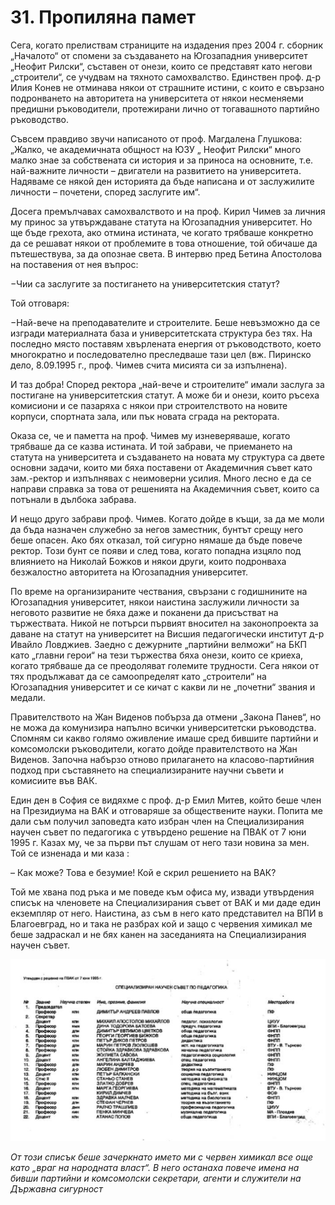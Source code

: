 # 31. Пропиляна памет

Сега, когато прелиствам страниците на издадения през 2004 г. сборник „Началото“
от спомени за създаването на Югозападния университет „Неофит Рилски“, съставен
от онези, които се представят като негови „строители“, се учудвам на тяхното
самохвалство. Единствен проф. д-р Илия Конев не отминава някои от страшните
истини, с които е свързано подронването на авторитета на университета от някои
несменяеми предишни ръководители, протежирани лично от тогавашното партийно
ръководство.

Съвсем правдиво звучи написаното от проф. Магдалена Глушкова: „Жалко, че
академичната общност на ЮЗУ „ Неофит Рилски“ много малко знае за собствената си
история и за приноса на основните, т.е. най-важните личности – двигатели на
развитието на университета. Надяваме се някой ден историята да бъде написана и
от заслужилите личности – почетени, според заслугите им“.

Досега премълчавах самохвалството и на проф. Кирил Чимев за личния му принос за
утвърждаване статута на Югозападния университет. Но ще бъде грехота, ако отмина
истината, че когато трябваше конкретно да се решават някои от проблемите в това
отношение, той обичаше да пътешествува, за да опознае света. В интервю пред
Бетина Апостолова на поставения от нея въпрос:

&minus;Чии са заслугите за постигането на университетския статут?

Той отговаря:

&minus;Най-вече на преподавателите и строителите. Беше невъзможно да се изгради
    материалната база и университетската структура без тях. На последно място
    поставям хвърлената енергия от ръководството, което многократно и
    последователно преследваше тази цел (вж. Пиринско дело, 8.09.1995 г., проф.
    Чимев счита мисията си за изпълнена).

И таз добра! Според ректора „най-вече и строителите“ имали заслуга за постигане
на университетския статут. А може би и онези, които ръсеха комисиони и се
пазаряха с някои при строителството на новите корпуси, спортната зала, или пък
новата сграда на ректората.

Оказа се, че и паметта на проф. Чимев му изневеряваше, когато трябваше да се
казва истината. И той забрави, че приемането на статута на университета и
създаването на новата му структура са двете основни задачи, които ми бяха
поставени от Академичния съвет като зам.-ректор и изпълнявах с неимоверни
усилия. Много лесно е да се направи справка за това от решенията на Академичния
съвет, които са потънали в дълбока забрава.

И нещо друго забрави проф. Чимев. Когато дойде в къщи, за да ме моли да бъда
назначен служебно за негов заместник, бунтът срещу него беше опасен. Ако бях
отказал, той сигурно нямаше да бъде повече ректор. Този бунт се появи и след
това, когато попадна изцяло под влиянието на Николай Божков и някои други, които
подронваха безжалостно авторитета на Югозападния университет.

По време на организираните чествания, свързани с годишнините на Югозападния
университет, някои наистина заслужили личности за неговото развитие не бяха даже
и поканени да присъстват на тържествата. Никой не потърси първият вносител на
законопроекта за даване на статут на университет на Висшия педагогически
институт д-р Ивайло Ловджиев. Заедно с дежурните „партийни велможи“ на БКП като
„главни герои“ на тези тържества бяха онези, които се криеха, когато трябваше да
се преодоляват големите трудности. Сега някои от тях продължават да се
самоопределят като „строители“ на Югозападния университет и се кичат с какви ли
не „почетни“ звания и медали.

Правителството на Жан Виденов побърза да отмени „Закона Панев“, но не можа да
комунизира напълно всички университетски ръководства. Спомням си какво голямо
оживление имаше сред бившите партийни и комсомолски ръководители, когато дойде
правителството на Жан Виденов. Започна набързо отново прилагането на
класово-партийния подход при съставянето на специализираните научни съвети и
комисиите във ВАК.

Един ден в София се видяхме с проф. д-р Емил Митев, който беше член на
Президиума на ВАК и отговаряше за обществените науки. Попита ме дали съм получил
заповедта като избран член на Специализирания научен съвет по педагогика с
утвърдено решение на ПВАК от 7 юни 1995 г. Казах му, че за първи път слушам от
него тази новина за мен. Той се изненада и ми каза :

– Как може? Това е безумие! Кой е скрил решението на ВАК?

Той ме хвана под ръка и ме поведе към офиса му, извади утвърдения списък на
членовете на Специализирания съвет от ВАК и ми даде един екземпляр от него.
Наистина, аз съм в него като представител на ВПИ в Благоевград, но и така не
разбрах кой и защо с червения химикал ме беше задраскал и не бях канен на
заседанията на Специализирания научен съвет.

![](media/fc950d6344b4f713219de612348dac3a.png)

*От този списък беше зачеркнато името ми с червен химикал все още като „враг на
народната власт“. В него останаха повече имена на бивши партийни и комсомолски
секретари, агенти и служители на Държавна сигурност*  


